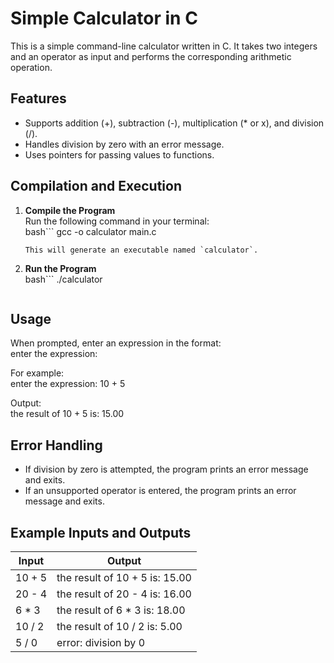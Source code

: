 # Simple Calculator in C

This is a simple command-line calculator written in C. It takes two integers and an operator as input and performs the corresponding arithmetic operation.


## Features

- Supports addition (+), subtraction (-), multiplication (* or x), and division (/).
- Handles division by zero with an error message.
- Uses pointers for passing values to functions.



## Compilation and Execution

1. **Compile the Program**  
   Run the following command in your terminal:  
   bash```
   gcc -o calculator main.c  
    ```
   This will generate an executable named `calculator`.

2. **Run the Program**  
    bash```
   ./calculator  
    ```
## Usage

When prompted, enter an expression in the format:  
enter the expression: <num1> <operator> <num2>  

For example:  
enter the expression: 10 + 5  

Output:  
the result of 10 + 5 is: 15.00  

## Error Handling

- If division by zero is attempted, the program prints an error message and exits.
- If an unsupported operator is entered, the program prints an error message and exits.


## Example Inputs and Outputs

| Input  | Output                            |
| ------ | --------------------------------- |
| 10 + 5 | the result of 10 + 5 is: 15.00    |
| 20 - 4 | the result of 20 - 4 is: 16.00    |
| 6 * 3  | the result of 6 * 3 is: 18.00     |
| 10 / 2 | the result of 10 / 2 is: 5.00     |
| 5 / 0  | error: division by 0              |



